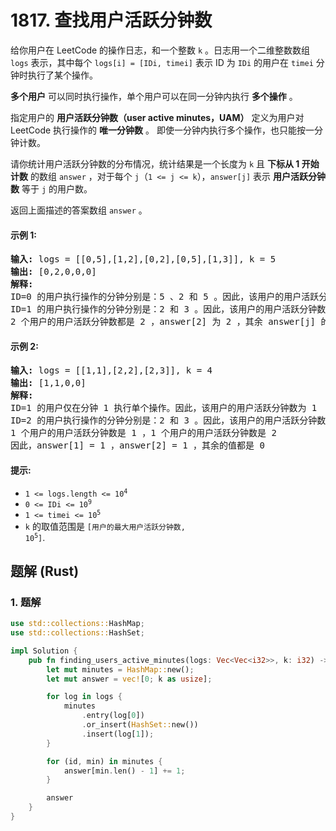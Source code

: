 # 1817. 查找用户活跃分钟数
给你用户在 LeetCode 的操作日志，和一个整数 `k` 。日志用一个二维整数数组 `logs` 表示，其中每个 `logs[i] = [IDi, timei]` 表示 ID 为 `IDi` 的用户在 `timei` 分钟时执行了某个操作。

**多个用户** 可以同时执行操作，单个用户可以在同一分钟内执行 **多个操作** 。

指定用户的 **用户活跃分钟数（user active minutes，UAM）** 定义为用户对 LeetCode 执行操作的 **唯一分钟数** 。 即使一分钟内执行多个操作，也只能按一分钟计数。

请你统计用户活跃分钟数的分布情况，统计结果是一个长度为 `k` 且 **下标从 1 开始计数** 的数组 `answer` ，对于每个 `j`（`1 <= j <= k`），`answer[j]` 表示 **用户活跃分钟数** 等于 `j` 的用户数。

返回上面描述的答案数组 `answer` 。

#### 示例 1:
<pre>
<strong>输入:</strong> logs = [[0,5],[1,2],[0,2],[0,5],[1,3]], k = 5
<strong>输出:</strong> [0,2,0,0,0]
<strong>解释:</strong>
ID=0 的用户执行操作的分钟分别是：5 、2 和 5 。因此，该用户的用户活跃分钟数为 2（分钟 5 只计数一次）
ID=1 的用户执行操作的分钟分别是：2 和 3 。因此，该用户的用户活跃分钟数为 2
2 个用户的用户活跃分钟数都是 2 ，answer[2] 为 2 ，其余 answer[j] 的值都是 0
</pre>

#### 示例 2:
<pre>
<strong>输入:</strong> logs = [[1,1],[2,2],[2,3]], k = 4
<strong>输出:</strong> [1,1,0,0]
<strong>解释:</strong>
ID=1 的用户仅在分钟 1 执行单个操作。因此，该用户的用户活跃分钟数为 1
ID=2 的用户执行操作的分钟分别是：2 和 3 。因此，该用户的用户活跃分钟数为 2
1 个用户的用户活跃分钟数是 1 ，1 个用户的用户活跃分钟数是 2
因此，answer[1] = 1 ，answer[2] = 1 ，其余的值都是 0
</pre>

#### 提示:
* <code>1 <= logs.length <= 10<sup>4</sup></code>
* <code>0 <= IDi <= 10<sup>9</sup></code>
* <code>1 <= timei <= 10<sup>5</sup></code>
* `k` 的取值范围是 <code>[用户的最大用户活跃分钟数, 10<sup>5</sup>]</code>.

## 题解 (Rust)

### 1. 题解
```Rust
use std::collections::HashMap;
use std::collections::HashSet;

impl Solution {
    pub fn finding_users_active_minutes(logs: Vec<Vec<i32>>, k: i32) -> Vec<i32> {
        let mut minutes = HashMap::new();
        let mut answer = vec![0; k as usize];

        for log in logs {
            minutes
                .entry(log[0])
                .or_insert(HashSet::new())
                .insert(log[1]);
        }

        for (id, min) in minutes {
            answer[min.len() - 1] += 1;
        }

        answer
    }
}
```
